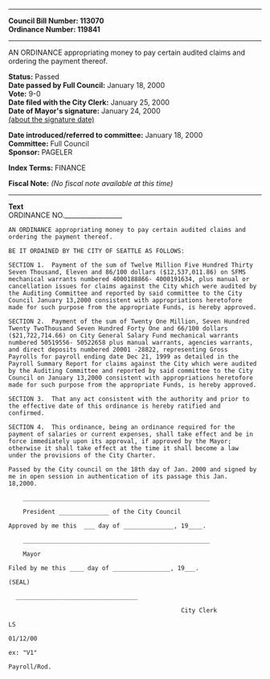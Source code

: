 * * * * *  
  
**Council Bill Number: [](#h0)[](#h2)113070**   
**Ordinance Number: 119841**  
  
* * * * *  
  
AN ORDINANCE appropriating money to pay certain audited claims and ordering the payment thereof.  
  
**Status:** Passed   
**Date passed by Full Council:** January 18, 2000   
**Vote:** 9-0   
**Date filed with the City Clerk:** January 25, 2000   
**Date of Mayor's signature:** January 24, 2000   
[(about the signature date)](/~public/approvaldate.htm)   
  
  
**Date introduced/referred to committee:** January 18, 2000   
**Committee:** Full Council   
**Sponsor:** PAGELER   
  
**Index Terms:** FINANCE  
  
**Fiscal Note:** *(No fiscal note available at this time)*  
  
* * * * *  
  
**Text**  
    ORDINANCE NO.__________________  
  
    AN ORDINANCE appropriating money to pay certain audited claims and  
    ordering the payment thereof.  
  
    BE IT ORDAINED BY THE CITY OF SEATTLE AS FOLLOWS:  
  
    SECTION 1.  Payment of the sum of Twelve Million Five Hundred Thirty  
    Seven Thousand, Eleven and 86/100 dollars ($12,537,011.86) on SFMS  
    mechanical warrants numbered 4000188866- 4000191634, plus manual or  
    cancellation issues for claims against the City which were audited by  
    the Auditing Committee and reported by said committee to the City  
    Council January 13,2000 consistent with appropriations heretofore  
    made for such purpose from the appropriate Funds, is hereby approved.  
  
    SECTION 2.  Payment of the sum of Twenty One Million, Seven Hundred  
    Twenty TwoThousand Seven Hundred Forty One and 66/100 dollars  
    ($21,722,714.66) on City General Salary Fund mechanical warrants  
    numbered 50519556- 50522658 plus manual warrants, agencies warrants,  
    and direct deposits numbered 20001 -28822, representing Gross  
    Payrolls for payroll ending date Dec 21, 1999 as detailed in the  
    Payroll Summary Report for claims against the City which were audited  
    by the Auditing Committee and reported by said committee to the City  
    Council on January 13,2000 consistent with appropriations heretofore  
    made for such purpose from the appropriate Funds, is hereby approved.  
  
    SECTION 3.  That any act consistent with the authority and prior to  
    the effective date of this ordinance is hereby ratified and  
    confirmed.  
  
    SECTION 4.  This ordinance, being an ordinance required for the  
    payment of salaries or current expenses, shall take effect and be in  
    force immediately upon its approval, if approved by the Mayor;  
    otherwise it shall take effect at the time it shall become a law  
    under the provisions of the City Charter.  
  
    Passed by the City council on the 18th day of Jan. 2000 and signed by  
    me in open session in authentication of its passage this Jan.  
    18,2000.  
  
        ____________________________________________________  
  
        President ______________ of the City Council  
  
    Approved by me this  ___ day of ______________, 19____.  
  
        ____________________________________________________  
  
        Mayor  
  
    Filed by me this ____ day of ________________, 19___.  
  
    (SEAL)  
  
      __________________________________  
  
                                                    City Clerk  
  
    LS  
  
    01/12/00  
  
    ex: "V1"  
  
    Payroll/Rod.  
